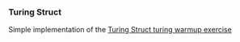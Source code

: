 ### Turing Struct

Simple implementation of the [Turing Struct turing warmup exercise](https://gist.github.com/worace/561fba1b5eef00652b11)
